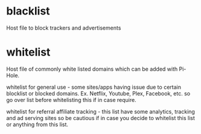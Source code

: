 # blacklist

Host file to block trackers and advertisements

# whitelist

Host file of commonly white listed domains which can be added with Pi-Hole.

whitelist for general use - some sites/apps having issue due to certain blocklist or blocked domains. Ex. Netflix, Youtube, Plex, Facebook, etc. so go over list before whitelisting this if in case require.

whitelist for referral affiliate tracking - this list have some analytics, tracking and ad serving sites so be cautious if in case you decide to whitelist this list or anything from this list.
